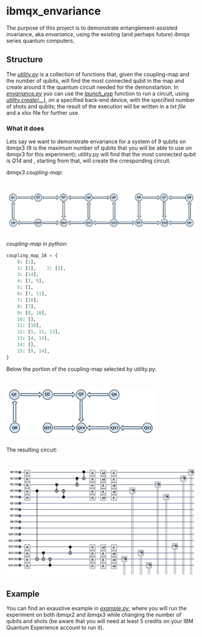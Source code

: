 # ibmqx_envariance
The purpose of this project is to demonstrate entanglement-assisted invariance, aka _envariance_, using the existing (and perhaps future) _ibmqx_ series quantum computers.

## Structure
The [_utility.py_](Envariance/utility.py) is a collection of functions that, given the coupling-map and the number of qubits, will find the most connected qubit in the map and create around it the quantum circuit needed for the demonstartion.
In [_envariance.py_](Envariance/envariance.py) yuo can use the [_launch_exp_](https://github.com/DavideFrr/ibmqx_envariance/blob/46829434dc18744d2f16d0d993c2db3160b9fd88/Envariance/envariance.py#L33) function to run a circuit, using [_utility.create(...)_](https://github.com/DavideFrr/ibmqx_envariance/blob/46829434dc18744d2f16d0d993c2db3160b9fd88/Envariance/utility.py#L140), on a specified back-end device, with the specified number of shots and qubits; the result of the execution will be written in a _txt file_ and a _xlsx_ file for further use.

### What it does

Lets say we want to demonstrate envariance for a system of 9 qubits on ibmqx3 (9 is the maximum number of qubits that you wiil be able to use on ibmqx3 for this experiment); utility.py will find that the most connected qubit is _Q14_ and , starting from that, will create the crresponding circuit.

_ibmqx3 coupling-map_:
# ![ibmqx3_coupling-map](images/ibmqx3_coupling-map.png)

_coupling-map in python_:
```python
coupling_map_16 = {
    0: [1],
    1: [2],    2: [3],
    3: [14],
    4: [3, 5],
    5: [],
    6: [7, 11],
    7: [10],
    8: [7],
    9: [8, 10],
    10: [],
    11: [10],
    12: [5, 11, 13],
    13: [4, 14],
    14: [],
    15: [0, 14],
}
```

Below the portion of the coupling-map selected by utility.py:
# ![ibmqx3_envariance_coupling-map](images/ibmqx3_env_map.png)
The resulting circuit:
# ![9-qubits_envariance_circuit](images/9_env_circ.png)

## Example
You can find an exaustive example in [_example.py_](Envariance/example.py), where you will run the experiment on both ibmqx2 and ibmqx3 while changing the number of qubits and shots (be aware that you will need at least 5 credits on your IBM Quantum Experience account to run it).
